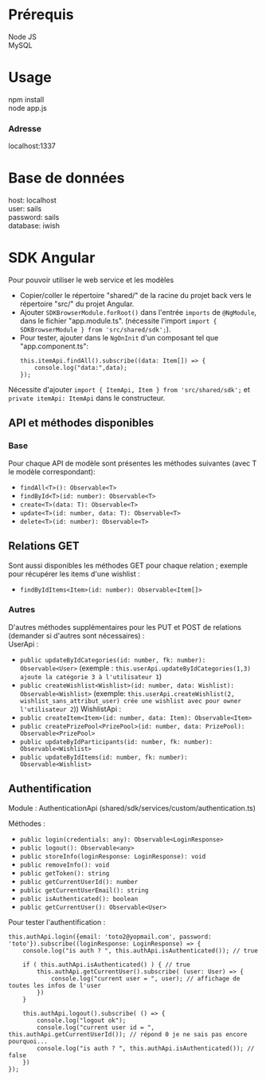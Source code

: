 # Prérequis
Node JS  
MySQL  

# Usage
npm install  
node app.js

### Adresse
localhost:1337  

# Base de données
host: localhost  
user: sails  
password: sails  
database: iwish  

# SDK Angular
Pour pouvoir utiliser le web service et les modèles

- Copier/coller le répertoire "shared/" de la racine du projet back vers le répertoire "src/" du projet Angular.
- Ajouter `SDKBrowserModule.forRoot()` dans l'entrée `imports` de `@NgModule`, dans le fichier "app.module.ts".
(nécessite l'import `import { SDKBrowserModule } from 'src/shared/sdk';`).
- Pour tester, ajouter dans le `NgOnInit` d'un composant tel que "app.component.ts":  
    ``` 
    this.itemApi.findAll().subscribe((data: Item[]) => {  
    	console.log("data:",data);  
    });
    ```  
Nécessite d'ajouter `import { ItemApi, Item } from 'src/shared/sdk';` et `private itemApi: ItemApi` dans le constructeur.  

## API et méthodes disponibles

### Base
Pour chaque API de modèle sont présentes les méthodes suivantes (avec T le modèle correspondant):
- `findAll<T>(): Observable<T>`
- `findById<T>(id: number): Observable<T>`
- `create<T>(data: T): Observable<T>`
- `update<T>(id: number, data: T): Observable<T>`
- `delete<T>(id: number): Observable<T>`

## Relations GET
Sont aussi disponibles les méthodes GET pour chaque relation ; exemple pour récupérer les items d'une wishlist :
- `findByIdItems<Item>(id: number): Observable<Item[]>`

### Autres
D'autres méthodes supplémentaires pour les PUT et POST de relations (demander si d'autres sont nécessaires) :  
UserApi :
- `public updateByIdCategories(id: number, fk: number): Observable<User>` (exemple : `this.userApi.updateByIdCategories(1,3) ajoute la catégorie 3 à l'utilisateur 1`)
- `public createWishlist<Wishlist>(id: number, data: Wishlist): Observable<Wishlist>` (exemple: `this.userApi.createWishlist(2, wishlist_sans_attribut_user) crée une wishlist avec pour owner l'utilisateur 2`))
WishlistApi :
- `public createItem<Item>(id: number, data: Item): Observable<Item>`
- `public createPrizePool<PrizePool>(id: number, data: PrizePool): Observable<PrizePool>`
- `public updateByIdParticipants(id: number, fk: number): Observable<Wishlist>`
- `public updateByIdItems(id: number, fk: number): Observable<Wishlist>`

## Authentification
Module : AuthenticationApi (shared/sdk/services/custom/authentication.ts)  

Méthodes :  
- `public login(credentials: any): Observable<LoginResponse>`
- `public logout(): Observable<any>`
- `public storeInfo(loginResponse: LoginResponse): void`
- `public removeInfo(): void`
- `public getToken(): string`
- `public getCurrentUserId(): number`
- `public getCurrentUserEmail(): string`
- `public isAuthenticated(): boolean`
- `public getCurrentUser(): Observable<User>` 


Pour tester l'authentification :  
```
this.authApi.login({email: 'toto2@yopmail.com', password: 'toto'}).subscribe((loginResponse: LoginResponse) => {
    console.log("is auth ? ", this.authApi.isAuthenticated()); // true

    if ( this.authApi.isAuthenticated() ) { // true
        this.authApi.getCurrentUser().subscribe( (user: User) => {
            console.log("current user = ", user); // affichage de toutes les infos de l'user
        })
    }

    this.authApi.logout().subscribe( () => {
        console.log("logout ok");
        console.log("current user id = ", this.authApi.getCurrentUserId()); // répond 0 je ne sais pas encore pourquoi...
        console.log("is auth ? ", this.authApi.isAuthenticated()); // false
    })
});
```